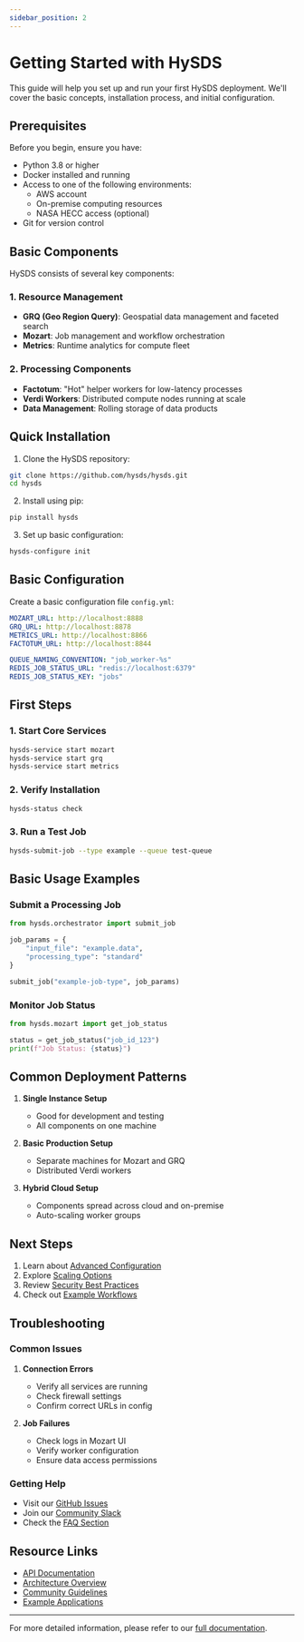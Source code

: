 ```yaml
---
sidebar_position: 2
---
```


# Getting Started with HySDS

This guide will help you set up and run your first HySDS deployment. We'll cover the basic concepts, installation process, and initial configuration.

## Prerequisites

Before you begin, ensure you have:

- Python 3.8 or higher
- Docker installed and running
- Access to one of the following environments:
  - AWS account
  - On-premise computing resources
  - NASA HECC access (optional)
- Git for version control

## Basic Components

HySDS consists of several key components:

### 1. Resource Management
- **GRQ (Geo Region Query)**: Geospatial data management and faceted search
- **Mozart**: Job management and workflow orchestration
- **Metrics**: Runtime analytics for compute fleet

### 2. Processing Components
- **Factotum**: "Hot" helper workers for low-latency processes
- **Verdi Workers**: Distributed compute nodes running at scale
- **Data Management**: Rolling storage of data products

## Quick Installation

1. Clone the HySDS repository:
```bash
git clone https://github.com/hysds/hysds.git
cd hysds
```

2. Install using pip:
```bash
pip install hysds
```

3. Set up basic configuration:
```bash
hysds-configure init
```

## Basic Configuration

Create a basic configuration file `config.yml`:

```yaml
MOZART_URL: http://localhost:8888
GRQ_URL: http://localhost:8878
METRICS_URL: http://localhost:8866
FACTOTUM_URL: http://localhost:8844

QUEUE_NAMING_CONVENTION: "job_worker-%s"
REDIS_JOB_STATUS_URL: "redis://localhost:6379"
REDIS_JOB_STATUS_KEY: "jobs"
```

## First Steps

### 1. Start Core Services
```bash
hysds-service start mozart
hysds-service start grq
hysds-service start metrics
```

### 2. Verify Installation
```bash
hysds-status check
```

### 3. Run a Test Job
```bash
hysds-submit-job --type example --queue test-queue
```

## Basic Usage Examples

### Submit a Processing Job
```python
from hysds.orchestrator import submit_job

job_params = {
    "input_file": "example.data",
    "processing_type": "standard"
}

submit_job("example-job-type", job_params)
```

### Monitor Job Status
```python
from hysds.mozart import get_job_status

status = get_job_status("job_id_123")
print(f"Job Status: {status}")
```

## Common Deployment Patterns

1. **Single Instance Setup**
   - Good for development and testing
   - All components on one machine

2. **Basic Production Setup**
   - Separate machines for Mozart and GRQ
   - Distributed Verdi workers

3. **Hybrid Cloud Setup**
   - Components spread across cloud and on-premise
   - Auto-scaling worker groups

## Next Steps

1. Learn about [Advanced Configuration](../guides/configuration)
2. Explore [Scaling Options](../guides/scaling)
3. Review [Security Best Practices](../guides/security)
4. Check out [Example Workflows](../guides/workflows)

## Troubleshooting

### Common Issues

1. **Connection Errors**
   - Verify all services are running
   - Check firewall settings
   - Confirm correct URLs in config

2. **Job Failures**
   - Check logs in Mozart UI
   - Verify worker configuration
   - Ensure data access permissions

### Getting Help

- Visit our [GitHub Issues](https://github.com/hysds/hysds/issues)
- Join our [Community Slack](https://hysds.slack.com)
- Check the [FAQ Section](../guides/faq)

## Resource Links

- [API Documentation](../guides/api)
- [Architecture Overview](../guides/architecture)
- [Community Guidelines](../guides/community)
- [Example Applications](../guides/examples)

---

For more detailed information, please refer to our [full documentation](https://hysds-core.atlassian.net/wiki/spaces/HYS/overview).